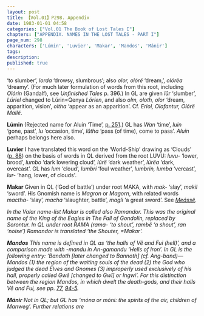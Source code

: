 ```yaml
---
layout: post
title: 【Vol.01】P298. Appendix
date: 1983-01-01 04:58
categories: ["Vol.01 The Book of Lost Tales I"]
chapters: ["APPENDIX. NAMES IN THE LOST TALES - PART I"]
page_num: 298
characters: ['Lúmin', 'Luvier', 'Makar', 'Mandos', 'Mánir']
tags: 
description: 
published: true
---
```


<p style="text-indent: 0;">
‘to slumber’, <I>lorda</I> ‘drowsy, slumbrous’; also <I>olor, olórë</I> ‘dream,’, <I>olórëa</I> ‘dreamy’. (For much later formulation of words from this root, including <I>Olórin</I> (Gandalf), see <I>Unfinished Tales</I> p. 396.) In GL are given <I>lûr</I> ‘slumber’, <I>Lúriel</I> changed to Lúrin=Qenya <I>Lórien</I>, and also <I>olm, oloth, olor</I> ‘dream, apparition, vision’, <I>oltha</I> ‘appear as an apparition’. Cf. <I>Eriol, Olofantur, Olórë Mallë</I>.
</p>

<B>Lúmin</B>  (Rejected name for Aluin ‘Time’, [p. 251]({{site.baseurl}}/vol01-p251).) GL has <I>Wan</I> ‘time’, <I>luin</I> ‘gone, past’, <I>lu</I> ‘occasion, time’, <I>lûtha</I> ‘pass (of time), come to pass’. <I>Aluin</I> perhaps belongs here also.

<B>Luvier</B>   I have translated this word on the ‘World-Ship’ drawing as ‘Clouds' ([p. 88]({{site.baseurl}}/vol01-p88)) on the basis of words in QL derived from the root LUVU: <I>luvu-</I> ‘lower, brood’, <I>lumbo</I> ‘dark lowering cloud’, <I>lúrë</I> ‘dark weather’, <I>lúrëa</I> ‘dark, overcast’. GL has <I>lum</I> ‘cloud’, <I>lumbri</I> ‘foul weather’, <I>lumbrin, lumba</I> ‘vercast’, <I>lur-</I> ‘hang, lower, of clouds'.

<B>Makar</B>   Given in QL (‘God of battle’) under root MAKA, with <I>mak-</I> ‘slay’, <I>makil</I> ‘sword’. His Gnomish name is <I>Magron</I> or <I>Magorn</I>, with related words <I>mactha-</I> ‘slay’, <I>macha</I> ‘slaughter, battle’, <I>magli</I> ‘a great sword’. See <I>[Meássë]({{site.baseurl}}/characters#Meássë</I>).

In the Valar name-list Makar is called also <I>Ramandor</I>. This was the original name of the King of the Eagles in <I>The Fall of Gondolin</I>, replaced by <I>Sorontur</I>. In QL under root RAMA <I>(rama-</I> ‘to shout’, <I>rambë</I> ‘a shout’, <I>ran</I> ‘noise’) <I>Ramandor</I> is translated ‘the Shouter, =Makar'.

<B>Mandos</B>  This name is defined in QL as ‘the halls of Vê and Fui (hell)’, and a comparison made with <I>-mandu</I> in <I>An-gamandu</I> ‘Hells of Iron’. In GL is the following entry: <I>‘Bandoth</I> [later changed to <I>Bannoth]</I> (cf. <I>Ang-band)—</I>Mandos (1) the region of the waiting souls of the dead (2) the God who judged the dead Elves and Gnomes (3) improperly used exclusively of his hall, properly called G<I>wê</I> [changed to <I>Gwî]</I> or <I>Ingwi’</I>. For this distinction between the region <I>Mandos</I>, in which dwelt the death-gods, and their halls <I>Vê</I> and <I>Fui</I>, see pp. [77]({{site.baseurl}}/vol01-p77), [94-5]({{site.baseurl}}/vol01-p94).

<B>Mánir</B>  Not in QL; but GL has ‘móna or <I>móni:</I> the spirits of the air, children of Manweg’. Further relations are

